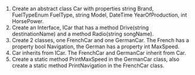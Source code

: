 1. Create an abstract class Car with properties string Brand, FuelTypeEnum FuelType, string Model, DateTime YearOfProduction, int HorsePower.
2. Create an Interface, ICar that has a method Drive(string destinationName) and a method Radio(string songName).
3. Create 2 classes, one FrenchCar and one GermanCar. The French has a property bool Navigation, the German has a property int MaxSpeed.
4. Car inherits from ICar. The FrenchCar and GermanCar inherit from Car.
5. Create a static method PrintMaxSpeed in the GermanCar class, also create a static method PrintNavigation in the FrenchCar class.
